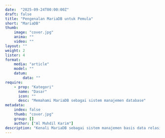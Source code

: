 ```yaml
---
date:  "2025-09-24T00:00:00Z"
draft: false
title: "Pengenalan MariaDB untuk Pemula"
short: "MariaDB"
thumb:
    image: "cover.jpg"
    anima: ""
    video: ""
layout: ""
weight: 2
lister: 4
format:
    media: "article"
    model: ""
    datum:
        data: ""
require:
    - prop: "Kategori"
      name: "Dasar"
      icon: ""
      desc: "Memahami MariaDB sebagai sistem manajemen database"
metadata:
    index: false
    thumb: "cover.jpg"
    group: []
    author: ["Al Muhdil Karim"]
description: "Kenali MariaDB sebagai sistem manajemen basis data relasional open-source. Modul ini memperkenalkan sejarah singkat, kompatibilitas dengan MySQL, dan alasan mengapa MariaDB populer di kalangan pemula."
---
```

